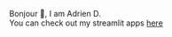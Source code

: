 Bonjour 👋, I am Adrien D.
<br /> You can check out my streamlit apps <a href='[https://adriendbe-streamlit-app-home-1mtgr5.streamlitapp.com](https://adrien.streamlit.app/)/'> here </a> 

<!---
AdrienDBe/AdrienDBe is a ✨ special ✨ repository because its `README.md` (this file) appears on your GitHub profile.
You can click the Preview link to take a look at your changes.
--->

